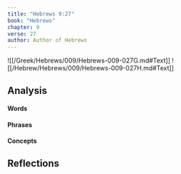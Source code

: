 ```yaml
---
title: "Hebrews 9:27"
book: "Hebrews"
chapter: 9
verse: 27
author: Author of Hebrews
---
```

![[/Greek/Hebrews/009/Hebrews-009-027G.md#Text]]
![[/Hebrew/Hebrews/009/Hebrews-009-027H.md#Text]]

## Analysis

#### Words

#### Phrases

#### Concepts

## Reflections

